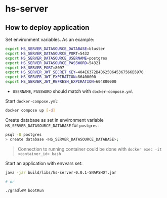 # hs-server

## How to deploy application

Set environment variables. As an example:

```bash
export HS_SERVER_DATASOURCE_DATABASE=bluster
export HS_SERVER_DATASOURCE_PORT=5432
export HS_SERVER_DATASOURCE_USERNAME=postgres
export HS_SERVER_DATASOURCE_PASSWORD=54321
export HS_SERVER_PORT=8097
export HS_SERVER_JWT_SECRET_KEY=404E6372B4B6250645367566B5970
export HS_SERVER_JWT_EXPIRATION=86400000
export HS_SERVER_JWT_REFRESH_EXPIRATION=604800000
```

* `USERNAME`, `PASSWORD` should match with `docker-compose.yml`

Start `docker-compose.yml`:

```bash
docker compose up [-d]
```

Create database as set in environment variable `HS_SERVER_DATASOURCE_DATABASE` for `postgres`:

```bash
psql -U postgres
> create database <HS_SERVER_DATASOURCE_DATABASE>;
```

> Connection to running container could be done with `docker exec -it <container_id> bash`

Start an application with envvars set:

```bash
java -jar build/libs/hs-server-0.0.1-SNAPSHOT.jar

# or

./gradleW bootRun
```

